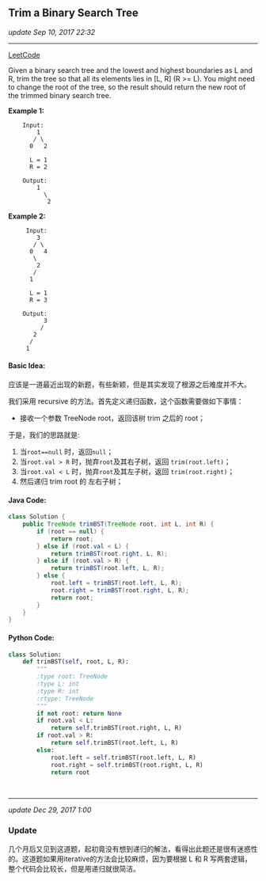## Trim a Binary Search Tree
_update Sep 10, 2017  22:32_

---
[LeetCode](https://leetcode.com/problems/trim-a-binary-search-tree/description/)

Given a binary search tree and the lowest and highest boundaries as L and R, trim the tree so that all its elements lies in [L, R] (R >= L). You might need to change the root of the tree, so the result should return the new root of the trimmed binary search tree.

**Example 1:**

        Input: 
            1
           / \
          0   2
        
          L = 1
          R = 2
        
        Output: 
            1
              \
               2
**Example 2:**

         Input: 
            3
           / \
          0   4
           \
            2
           /
          1
        
          L = 1
          R = 3
        
        Output: 
              3
             / 
           2   
          /
         1
     
#### Basic Idea:
应该是一道最近出现的新题，有些新颖，但是其实发现了根源之后难度并不大。

我们采用 recursive 的方法。首先定义递归函数，这个函数需要做如下事情：  

-  接收一个参数 TreeNode root，返回该树 trim 之后的 root；

于是，我们的思路就是:  

1.  当`root==null` 时，返回`null`；
2.  当`root.val > R` 时，抛弃`root`及其右子树，返回 `trim(root.left)`；
3.  当`root.val < L` 时，抛弃`root`及其左子树，返回 `trim(root.right)`；
4.  然后递归 trim root 的 左右子树；

#### Java Code: 
```java
class Solution {
    public TreeNode trimBST(TreeNode root, int L, int R) {
        if (root == null) {
            return root;
        } else if (root.val < L) {
            return trimBST(root.right, L, R);
        } else if (root.val > R) {
            return trimBST(root.left, L, R);
        } else {
            root.left = trimBST(root.left, L, R);
            root.right = trimBST(root.right, L, R);
            return root;
        }
    }
}
```
#### Python Code:
```python
class Solution:
    def trimBST(self, root, L, R):
        """
        :type root: TreeNode
        :type L: int
        :type R: int
        :rtype: TreeNode
        """
        if not root: return None
        if root.val < L:
            return self.trimBST(root.right, L, R)
        if root.val > R:
            return self.trimBST(root.left, L, R)
        else:
            root.left = self.trimBST(root.left, L, R)
            root.right = self.trimBST(root.right, L, R)
            return root
```
<br>

---
_update Dec 29, 2017 1:00_

### Update
几个月后又见到这道题，起初竟没有想到递归的解法，看得出此题还是很有迷惑性的。这道题如果用iterative的方法会比较麻烦，因为要根据 L 和 R 写两套逻辑，整个代码会比较长，但是用递归就很简洁。     
     
     
     
     
     
     
     
     
     
     
     
     